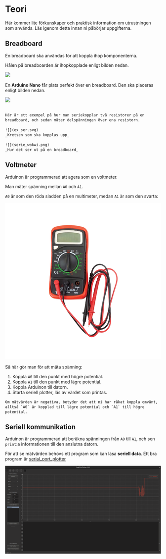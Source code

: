 # Teori

Här kommer lite förkunskaper och praktisk information om utrustningen som används. Läs igenom detta innan ni påbörjar uppgifterna.

## Breadboard
En breadboard ska användas för att koppla ihop komponenterna.

Hålen på breadboarden är ihopkopplade enligt bilden nedan.

![](/media/breadboard-diagram.webp)

En **Arduino Nano** får plats perfekt över en breadboard. Den ska placeras enligt bilden nedan.

![](/media/arduino.png)

```admonish example title="Exempelkrets"

Här är ett exempel på hur man seriekopplar två resistorer på en breadboard, och sedan mäter delspänningen över ena resistorn.

![](ex_ser.svg)
_Kretsen som ska kopplas upp_

![](serie_wokwi.png)
_Hur det ser ut på en breadboard_

```

## Voltmeter

Arduinon är programmerad att agera som en voltmeter.

Man mäter spänning mellan `A0` och `A1`.

`A0` är som den röda sladden på en multimeter, medan `A1` är som den svarta:

![](multimeter.png)

Så här gör man för att mäta spänning:
1. Koppla `A0` till den punkt med högre potential.
2. Koppla `A1` till den punkt med lägre potential.
3. Koppla Arduinon till datorn.
4. Starta seriell plotter, läs av värdet som printas.

```admonish info title="Negativ spänning?"
Om mätvärden är negativa, betyder det att ni har råkat koppla omvänt, alltså `A0` är kopplad till lägre potential och `A1` till högre potential.
```

## Seriell kommunikation

Arduinon är programmerad att beräkna spänningen från `A0` till `A1`, och sen `print`:a informationen till den anslutna datorn.

För att se mätvärden behövs ett program som kan läsa **seriell data**. Ett bra program är [serial_port_plotter](https://github.com/CieNTi/serial_port_plotter/releases/download/v1.3.0/serial_port_plotter_Win_1.3.0.zip)

![](spp.png)
